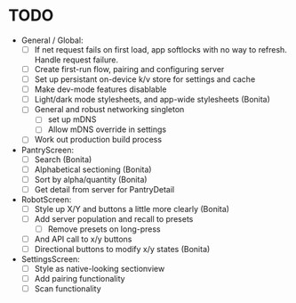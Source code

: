 TODO
====

- General / Global:
  - [ ] If net request fails on first load, app softlocks with no way to refresh. Handle request failure.
  - [ ] Create first-run flow, pairing and configuring server
  - [ ] Set up persistant on-device k/v store for settings and cache
  - [ ] Make dev-mode features disablable
  - [ ] Light/dark mode stylesheets, and app-wide stylesheets (Bonita)
  - [ ] General and robust networking singleton
    - [ ] set up mDNS
    - [ ] Allow mDNS override in settings
  - [ ] Work out production build process
- PantryScreen:
  - [ ] Search (Bonita)
  - [ ] Alphabetical sectioning (Bonita)
  - [ ] Sort by alpha/quantity  (Bonita)
  - [ ] Get detail from server for PantryDetail
- RobotScreen:
  - [ ] Style up X/Y and buttons a little more clearly (Bonita)
  - [ ] Add server population and recall to presets
    - [ ] Remove presets on long-press
  - [ ] And API call to x/y buttons
  - [ ] Directional buttons to modify x/y states (Bonita)
- SettingsScreen:
  - [ ] Style as native-looking sectionview
  - [ ] Add pairing functionality
  - [ ] Scan functionality
